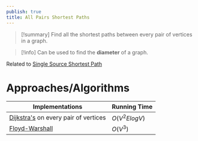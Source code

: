 ```yaml
---
publish: true
title: All Pairs Shortest Paths
---
```

> [!summary] Find all the shortest paths between every pair of vertices in a graph.

>[!info] Can be used to find the **diameter** of a graph.

Related to [Single Source Shortest Path](Single%20Source%20Shortest%20Path.md)

# Approaches/Algorithms

| Implementations                                                     | Running Time  |
| ------------------------------------------------------------------- | ------------- |
| [Dijkstra's](../Algorithms/Dijkstra's.md) on every pair of vertices | $O(V^2ElogV)$ |
| [Floyd-Warshall](../Algorithms/Floyd-Warshall.md)                   | $O(V^3)$      |

